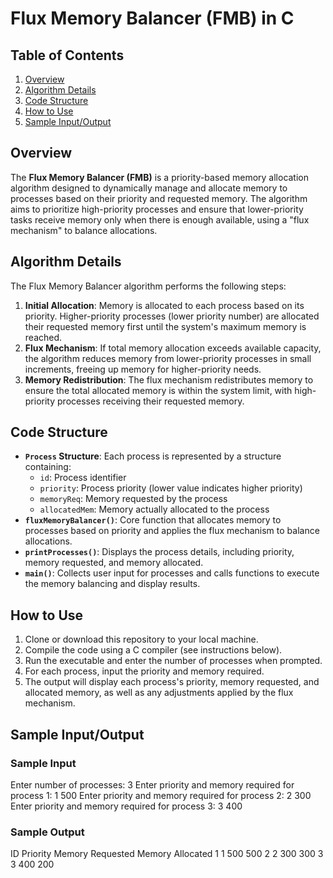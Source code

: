 # Flux Memory Balancer (FMB) in C

## Table of Contents
1. [Overview](#overview)
2. [Algorithm Details](#algorithm-details)
3. [Code Structure](#code-structure)
4. [How to Use](#how-to-use)
5. [Sample Input/Output](#sample-inputoutput)


## Overview
The **Flux Memory Balancer (FMB)** is a priority-based memory allocation algorithm designed to dynamically manage and allocate memory to processes based on their priority and requested memory. The algorithm aims to prioritize high-priority processes and ensure that lower-priority tasks receive memory only when there is enough available, using a "flux mechanism" to balance allocations.

## Algorithm Details
The Flux Memory Balancer algorithm performs the following steps:

1. **Initial Allocation**: Memory is allocated to each process based on its priority. Higher-priority processes (lower priority number) are allocated their requested memory first until the system's maximum memory is reached.
2. **Flux Mechanism**: If total memory allocation exceeds available capacity, the algorithm reduces memory from lower-priority processes in small increments, freeing up memory for higher-priority needs.
3. **Memory Redistribution**: The flux mechanism redistributes memory to ensure the total allocated memory is within the system limit, with high-priority processes receiving their requested memory.

## Code Structure
- **`Process` Structure**: Each process is represented by a structure containing:
  - `id`: Process identifier
  - `priority`: Process priority (lower value indicates higher priority)
  - `memoryReq`: Memory requested by the process
  - `allocatedMem`: Memory actually allocated to the process
- **`fluxMemoryBalancer()`**: Core function that allocates memory to processes based on priority and applies the flux mechanism to balance allocations.
- **`printProcesses()`**: Displays the process details, including priority, memory requested, and memory allocated.
- **`main()`**: Collects user input for processes and calls functions to execute the memory balancing and display results.

## How to Use
1. Clone or download this repository to your local machine.
2. Compile the code using a C compiler (see instructions below).
3. Run the executable and enter the number of processes when prompted.
4. For each process, input the priority and memory required.
5. The output will display each process's priority, memory requested, and allocated memory, as well as any adjustments applied by the flux mechanism.

## Sample Input/Output

### Sample Input

Enter number of processes: 3
Enter priority and memory required for process 1: 1 500
Enter priority and memory required for process 2: 2 300
Enter priority and memory required for process 3: 3 400

### Sample Output

ID      Priority    Memory Requested    Memory Allocated
1       1           500                 500
2       2           300                 300
3       3           400                 200


